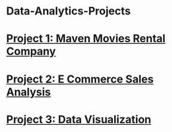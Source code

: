 # Data-Analytics-Projects

# [Project 1: Maven Movies Rental Company](https://github.com/andidwikiy/Maven-movies-rental-company.git)
# [Project 2: E Commerce Sales Analysis](https://github.com/andidwikiy/E_commerce_sales_analysis.git)
# [Project 3: Data Visualization](https://github.com/andidwikiy/Data_Visualization.git)
